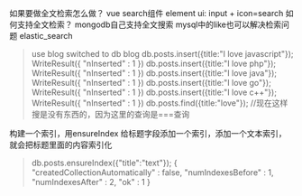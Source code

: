 如果要做全文检索怎么做？
vue search组件 element ui: input + icon=search
如何支持全文检索？
mongodb自己支持全文搜索
mysql中的like也可以解决检索问题
elastic_search

> use blog
switched to db blog
> db.posts.insert({title:"I love javascript"});
WriteResult({ "nInserted" : 1 })
>  db.posts.insert({title:"I love php"});
WriteResult({ "nInserted" : 1 })
> db.posts.insert({title:"I love java"});
WriteResult({ "nInserted" : 1 })
> db.posts.insert({title:"I love go"});
WriteResult({ "nInserted" : 1 })
> db.posts.insert({title:"I love c++"});
WriteResult({ "nInserted" : 1 })
> db.posts.find({title:"love"}); //现在这样搜是没有东西的，因为这里的查询是===查询

构建一个索引，用ensureIndex 给标题字段添加一个索引，添加一个文本索引，就会把标题里面的内容索引化
> db.posts.ensureIndex({"title":"text"});
{
        "createdCollectionAutomatically" : false,
        "numIndexesBefore" : 1,
        "numIndexesAfter" : 2,
        "ok" : 1
}
